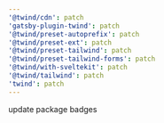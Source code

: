 ```yaml
---
'@twind/cdn': patch
'gatsby-plugin-twind': patch
'@twind/preset-autoprefix': patch
'@twind/preset-ext': patch
'@twind/preset-tailwind': patch
'@twind/preset-tailwind-forms': patch
'@twind/with-sveltekit': patch
'@twind/tailwind': patch
'twind': patch
---
```


update package badges
